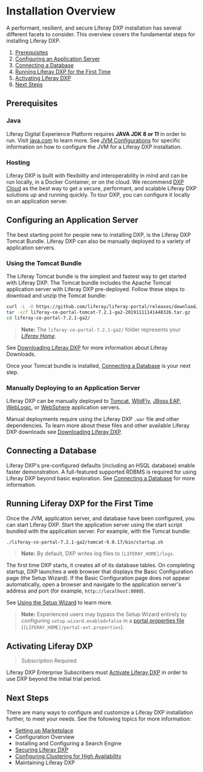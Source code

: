 # Installation Overview

A performant, resilient, and secure Liferay DXP installation has several different facets to consider. This overview covers the fundamental steps for installing Liferay DXP.

1. [Prerequisites](#prerequisites)
1. [Configuring an Application Server](#configuring-an-application-server)
1. [Connecting a Database](#connecting-a-database)
1. [Running Liferay DXP for the First Time](#running-liferay-dxp-for-the-first-time)
1. [Activating Liferay DXP](#activating-liferay-dxp)
1. [Next Steps](#next-steps)

## Prerequisites

### Java

Liferay Digital Experience Platform requires **JAVA JDK 8 or 11** in order to run. Visit [java.com](https://www.java.com/) to learn more. See [JVM Configurations](../14-reference/05-jvm-configurations.md) for specific information on how to configure the JVM for a Liferay DXP installation.

### Hosting

Liferay DXP is built with flexibility and interoperability in mind and can be run locally, in a Docker Container, or on the cloud. We recommend [DXP Cloud](https://learn.liferay.com/dxp-cloud-latest/index.html) as the best way to get a secure, performant, and scalable Liferay DXP solutions up and running quickly. To tour DXP, you can configure it locally on an application server.

## Configuring an Application Server

The best starting point for people new to installing DXP, is the Liferay DXP Tomcat Bundle. Liferay DXP can also be manually deployed to a variety of application servers.

### Using the Tomcat Bundle

The Liferay Tomcat bundle is the simplest and fastest way to get started with Liferay DXP. The Tomcat bundle includes the Apache Tomcat application server with Liferay DXP pre-deployed. Follow these steps to download and unzip the Tomcat bundle:

```bash
curl -L -O https://github.com/liferay/liferay-portal/releases/download/7.2.1-ga2/liferay-ce-portal-tomcat-7.2.1-ga2-20191111141448326.tar.gz
tar -xzf liferay-ce-portal-tomcat-7.2.1-ga2-20191111141448326.tar.gz
cd liferay-ce-portal-7.2.1-ga2/
```

> **Note:** The `liferay-ce-portal-7.2.1-ga2/` folder represents your [*Liferay Home*](../14-reference/01-liferay-home.md).

See [Downloading Liferay DXP](./03-downloading-liferay-dxp.md) for more information about Liferay Downloads.

Once your Tomcat bundle is installed, [Connecting a Database](#connecting-a-database) is your next step.

### Manually Deploying to an Application Server

Liferay DXP can be manually deployed to [Tomcat](./01-installing-liferay-on-an-application-server/01-installing-liferay-on-tomcat.md), [WildFly](placeholder-link), [JBoss EAP](placeholder-link), [WebLogic](placeholder-link), or [WebSphere](./01-installing-liferay-on-an-application-server/05-installing-liferay-on-websphere.md) application servers.

Manual deployments require using the Liferay DXP `.war` file and other dependencies. To learn more about these files and other available Liferay DXP downloads see [Downloading Liferay DXP](./03-downloading-liferay-dxp.md).

## Connecting a Database

Liferay DXP's pre-configured defaults (including an HSQL database) enable faster demonstration.  A full-featured supported RDBMS is required for using Liferay DXP beyond basic exploration. See [Connecting a Database](./04-connecting-a-database.md) for more information.

## Running Liferay DXP for the First Time

Once the JVM, application server, and database have been configured, you can start Liferay DXP. Start the application server using the start script bundled with the application server. For example, with the Tomcat bundle:

```bash
./liferay-ce-portal-7.2.1-ga2/tomcat-9.0.17/bin/startup.sh
```

> **Note:** By default, DXP writes log files to `[LIFERAY_HOME]/logs`.

The first time DXP starts, it creates all of its database tables. On completing startup, DXP launches a web browser that displays the Basic Configuration page (the Setup Wizard). If the Basic Configuration page does not appear automatically, open a browser and navigate to the application server's address and port (for example, `http://localhost:8080`).

See [Using the Setup Wizard](./05-using-the-setup-wizard.md) to learn more.

> **Note:** Experienced users may bypass the Setup Wizard entirely by configuring `setup.wizard.enabled=false` in a [portal properties file](../14-referene/03-portal-properties.md) (`[LIFERAY_HOME]/portal-ext.properties`).

## Activating Liferay DXP

> Subscription Required

Liferay DXP Enterprise Subscribers must [Activate Liferay DXP](./08-activating-liferay-dxp.md) in order to use DXP beyond the initial trial period.

## Next Steps

There are many ways to configure and customize a Liferay DXP installation further, to meet your needs. See the following topics for more information:

* [Setting up Marketplace](./10-setting-up-marketplace.md)
* Configuration Overview
* Installing and Configuring a Search Engine
* [Securing Liferay DXP](../05-securing-liferay/01-securing-liferay.md)
* [Configuring Clustering for High Availability](../02-setting-up-liferay-dxp/01-performance-and-scalability/01-configuring-clustering/01-introduction-to-clustering-liferay-dxp.md)
* Maintaining Liferay DXP
